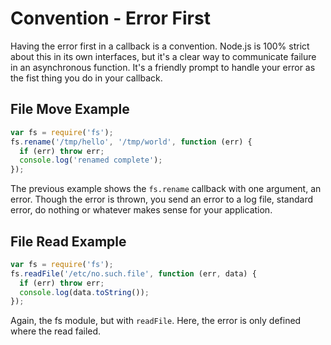 # Convention - Error First

Having the error first in a callback is a convention. Node.js is 100% strict
about this in its own interfaces, but it's a clear way to communicate failure in
an asynchronous function. It's a friendly prompt to handle your error as the fist
thing you do in your callback.

## File Move Example

```javascript
var fs = require('fs');
fs.rename('/tmp/hello', '/tmp/world', function (err) {
  if (err) throw err;
  console.log('renamed complete');
});
```

The previous example shows the `fs.rename` callback with one argument, an error.
Though the error is thrown, you send an error to a log file, standard error, do
nothing or whatever makes sense for your application.

## File Read Example

```javascript
var fs = require('fs');
fs.readFile('/etc/no.such.file', function (err, data) {
  if (err) throw err;
  console.log(data.toString());
});
```

Again, the fs module, but with `readFile`. Here, the error is only defined where
the read failed.


